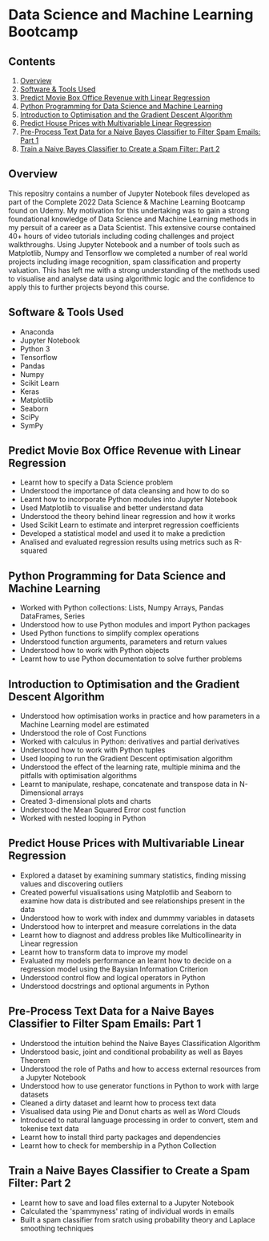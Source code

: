 # Data Science and Machine Learning Bootcamp
## Contents
1. [ Overview ](#overview)
2. [ Software & Tools Used ](#tools)
3. [ Predict Movie Box Office Revenue with Linear Regression ](#section2)
4. [ Python Programming for Data Science and Machine Learning ](#section3)
5. [ Introduction to Optimisation and the Gradient Descent Algorithm ](#section4)
6. [ Predict House Prices with Multivariable Linear Regression ](#section5)
7. [ Pre-Process Text Data for a Naive Bayes Classifier to Filter Spam Emails: Part 1 ](#section6)
8. [ Train a Naive Bayes Classifier to Create a Spam Filter: Part 2 ](#section7)

<a name="overview"></a>
## Overview
This repositry contains a number of Jupyter Notebook files developed as part of the Complete 2022 Data Science & Machine Learning Bootcamp found on Udemy. My motivation for this undertaking was to gain a strong foundational knowledge of Data Science and Machine Learning methods in my persuit of a career as a Data Scientist. This extensive course contained 40+ hours of video tutorials including coding challenges and project walkthroughs. Using Jupyter Notebook and a number of tools such as Matplotlib, Numpy and Tensorflow we completed a number of real world projects including image recognition, spam classification and property valuation. This has left me with a strong understanding of the methods used to visualise and analyse data using algorithmic logic and the confidence to apply this to further projects beyond this course.

<a name="tools"></a>
## Software & Tools Used
- Anaconda
- Jupyter Notebook
- Python 3
- Tensorflow
- Pandas
- Numpy
- Scikit Learn
- Keras
- Matplotlib
- Seaborn
- SciPy
- SymPy

<a name="section2"></a>
## Predict Movie Box Office Revenue with Linear Regression
- Learnt how to specify a Data Science problem
- Understood the importance of data cleansing and how to do so
- Learnt how to incorporate Python modules into Jupyter Notebook
- Used Matplotlib to visualise and better understand data
- Understood the theory behind linear regression and how it works
- Used Scikit Learn to estimate and interpret regression coefficients
- Developed a statistical model and used it to make a prediction
- Analised and evaluated regression results using metrics such as R-squared

<a name="section3"></a>
## Python Programming for Data Science and Machine Learning
- Worked with Python collections: Lists, Numpy Arrays, Pandas DataFrames, Series
- Understood how to use Python modules and import Python packages
- Used Python functions to simplify complex operations
- Understood function arguments, parameters and return values
- Understood how to work with Python objects
- Learnt how to use Python documentation to solve further problems

<a name="section4"></a>
## Introduction to Optimisation and the Gradient Descent Algorithm
- Understood how optimisation works in practice and how parameters in a Machine Learning model are estimated
- Understood the role of Cost Functions
- Worked with calculus in Python: derivatives and partial derivatives
- Understood how to work with Python tuples
- Used looping to run the Gradient Descent optimisation algorithm
- Understood the effect of the learning rate, multiple minima and the pitfalls with optimisation algorithms
- Learnt to manipulate, reshape, concatenate and transpose data in N-Dimensional arrays
- Created 3-dimensional plots and charts
- Understood the Mean Squared Error cost function
- Worked with nested looping in Python

<a name="section5"></a>
## Predict House Prices with Multivariable Linear Regression
- Explored a dataset by examining summary statistics, finding missing values and discovering outliers
- Created powerful visualisations using Matplotlib and Seaborn to examine how data is distributed and see relationships present in the data
- Understood how to work with index and dummmy variables in datasets
- Understood how to interpret and measure correlations in the data
- Learnt how to diagnost and address probles like Multicollinearity in Linear regression
- Learnt how to transform data to improve my model
- Evaluated my models performance an learnt how to decide on a regression model using the Baysian Information Criterion
- Understood control flow and logical operators in Python
- Understood docstrings and optional arguments in Python

<a name="section6"></a>
## Pre-Process Text Data for a Naive Bayes Classifier to Filter Spam Emails: Part 1
- Understood the intuition behind the Naive Bayes Classification Algorithm
- Understood basic, joint and conditional probability as well as Bayes Theorem
- Understood the role of Paths and how to access external resources from a Jupyter Notebook
- Understood how to use generator functions in Python to work with large datasets
- Cleaned a dirty dataset and learnt how to process text data
- Visualised data using Pie and Donut charts as well as Word Clouds
- Introduced to natural language processing in order to convert, stem and tokenise text data
- Learnt how to install third party packages and dependencies
- Learnt how to check for membership in a Python Collection

<a name="section7"></a>
## Train a Naive Bayes Classifier to Create a Spam Filter: Part 2
- Learnt how to save and load files external to a Jupyter Notebook
- Calculated the 'spammyness' rating of individual words in emails
- Built a spam classifier from sratch using probability theory and Laplace smoothing techniques
